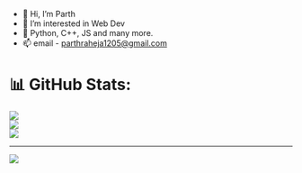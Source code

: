 - 👋 Hi, I’m Parth
- 👀 I’m interested in Web Dev
- 🌱 Python, C++, JS and many more.
- 📫 email - parthraheja1205@gmail.com
# 📊 GitHub Stats:
![](https://github-readme-stats.vercel.app/api?username=novice1205&theme=dark&hide_border=false&include_all_commits=true&count_private=false)<br/>
![](https://github-readme-streak-stats.herokuapp.com/?user=novice1205&theme=dark&hide_border=false)<br/>
![](https://github-readme-stats.vercel.app/api/top-langs/?username=novice1205&theme=dark&hide_border=false&include_all_commits=true&count_private=false&layout=compact)

---
[![](https://visitcount.itsvg.in/api?id=novice1205&icon=0&color=0)](https://visitcount.itsvg.in)


